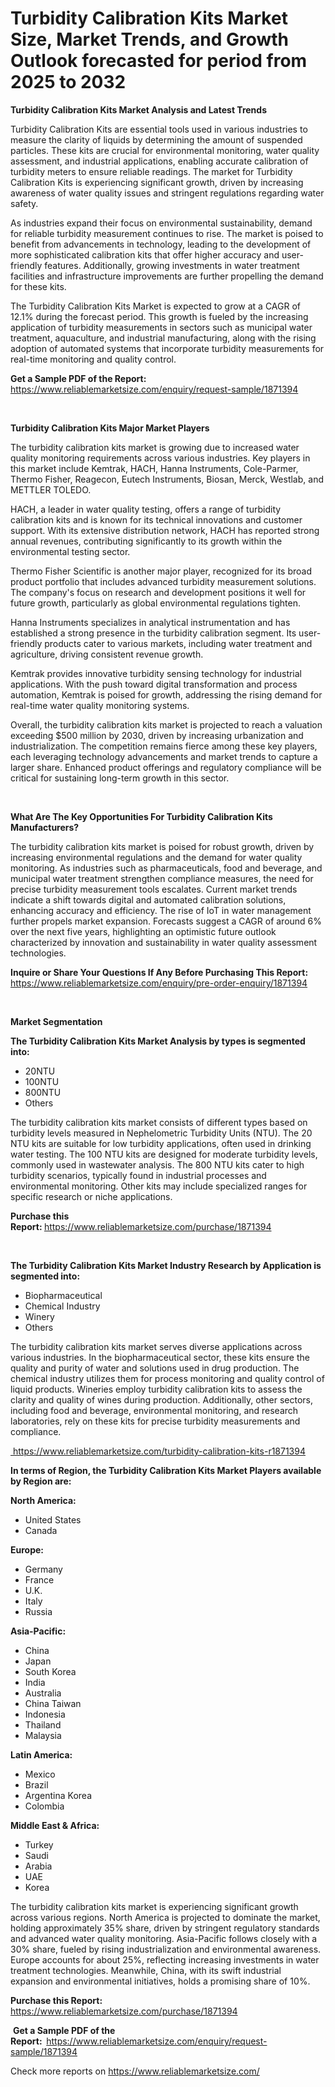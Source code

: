 <p><h1>Turbidity Calibration Kits Market Size, Market Trends, and Growth Outlook forecasted for period from 2025 to 2032</h1></p><p><strong>Turbidity Calibration Kits Market Analysis and Latest Trends</strong></p>
<p><p>Turbidity Calibration Kits are essential tools used in various industries to measure the clarity of liquids by determining the amount of suspended particles. These kits are crucial for environmental monitoring, water quality assessment, and industrial applications, enabling accurate calibration of turbidity meters to ensure reliable readings. The market for Turbidity Calibration Kits is experiencing significant growth, driven by increasing awareness of water quality issues and stringent regulations regarding water safety.</p><p>As industries expand their focus on environmental sustainability, demand for reliable turbidity measurement continues to rise. The market is poised to benefit from advancements in technology, leading to the development of more sophisticated calibration kits that offer higher accuracy and user-friendly features. Additionally, growing investments in water treatment facilities and infrastructure improvements are further propelling the demand for these kits.</p><p>The Turbidity Calibration Kits Market is expected to grow at a CAGR of 12.1% during the forecast period. This growth is fueled by the increasing application of turbidity measurements in sectors such as municipal water treatment, aquaculture, and industrial manufacturing, along with the rising adoption of automated systems that incorporate turbidity measurements for real-time monitoring and quality control.</p></p>
<p><strong>Get a Sample PDF of the Report:&nbsp;</strong> <a href="https://www.reliablemarketsize.com/enquiry/request-sample/1871394?utm_campaign=2248&utm_medium=2&utm_source=Github&utm_content=ia&utm_term=28022025&utm_id=turbidity-calibration-kits">https://www.reliablemarketsize.com/enquiry/request-sample/1871394</a></p>
<p>&nbsp;</p>
<p><strong>Turbidity Calibration Kits Major Market Players</strong></p>
<p><p>The turbidity calibration kits market is growing due to increased water quality monitoring requirements across various industries. Key players in this market include Kemtrak, HACH, Hanna Instruments, Cole-Parmer, Thermo Fisher, Reagecon, Eutech Instruments, Biosan, Merck, Westlab, and METTLER TOLEDO. </p><p>HACH, a leader in water quality testing, offers a range of turbidity calibration kits and is known for its technical innovations and customer support. With its extensive distribution network, HACH has reported strong annual revenues, contributing significantly to its growth within the environmental testing sector.</p><p>Thermo Fisher Scientific is another major player, recognized for its broad product portfolio that includes advanced turbidity measurement solutions. The company's focus on research and development positions it well for future growth, particularly as global environmental regulations tighten.</p><p>Hanna Instruments specializes in analytical instrumentation and has established a strong presence in the turbidity calibration segment. Its user-friendly products cater to various markets, including water treatment and agriculture, driving consistent revenue growth.</p><p>Kemtrak provides innovative turbidity sensing technology for industrial applications. With the push toward digital transformation and process automation, Kemtrak is poised for growth, addressing the rising demand for real-time water quality monitoring systems.</p><p>Overall, the turbidity calibration kits market is projected to reach a valuation exceeding $500 million by 2030, driven by increasing urbanization and industrialization. The competition remains fierce among these key players, each leveraging technology advancements and market trends to capture a larger share. Enhanced product offerings and regulatory compliance will be critical for sustaining long-term growth in this sector.</p></p>
<p>&nbsp;</p>
<p><strong>What Are The Key Opportunities For Turbidity Calibration Kits Manufacturers?</strong></p>
<p><p>The turbidity calibration kits market is poised for robust growth, driven by increasing environmental regulations and the demand for water quality monitoring. As industries such as pharmaceuticals, food and beverage, and municipal water treatment strengthen compliance measures, the need for precise turbidity measurement tools escalates. Current market trends indicate a shift towards digital and automated calibration solutions, enhancing accuracy and efficiency. The rise of IoT in water management further propels market expansion. Forecasts suggest a CAGR of around 6% over the next five years, highlighting an optimistic future outlook characterized by innovation and sustainability in water quality assessment technologies.</p></p>
<p><strong>Inquire or Share Your Questions If Any Before Purchasing This Report:</strong> <a href="https://www.reliablemarketsize.com/enquiry/pre-order-enquiry/1871394?utm_campaign=2248&utm_medium=2&utm_source=Github&utm_content=ia&utm_term=28022025&utm_id=turbidity-calibration-kits">https://www.reliablemarketsize.com/enquiry/pre-order-enquiry/1871394</a></p>
<p>&nbsp;</p>
<p><strong>Market Segmentation</strong></p>
<p><strong>The Turbidity Calibration Kits Market Analysis by types is segmented into:</strong></p>
<p><ul><li>20NTU</li><li>100NTU</li><li>800NTU</li><li>Others</li></ul></p>
<p><p>The turbidity calibration kits market consists of different types based on turbidity levels measured in Nephelometric Turbidity Units (NTU). The 20 NTU kits are suitable for low turbidity applications, often used in drinking water testing. The 100 NTU kits are designed for moderate turbidity levels, commonly used in wastewater analysis. The 800 NTU kits cater to high turbidity scenarios, typically found in industrial processes and environmental monitoring. Other kits may include specialized ranges for specific research or niche applications.</p></p>
<p><strong>Purchase this Report:&nbsp;</strong><a href="https://www.reliablemarketsize.com/purchase/1871394?utm_campaign=2248&utm_medium=2&utm_source=Github&utm_content=ia&utm_term=28022025&utm_id=turbidity-calibration-kits">https://www.reliablemarketsize.com/purchase/1871394</a></p>
<p>&nbsp;</p>
<p><strong>The Turbidity Calibration Kits Market Industry Research by Application is segmented into:</strong></p>
<p><ul><li>Biopharmaceutical</li><li>Chemical Industry</li><li>Winery</li><li>Others</li></ul></p>
<p><p>The turbidity calibration kits market serves diverse applications across various industries. In the biopharmaceutical sector, these kits ensure the quality and purity of water and solutions used in drug production. The chemical industry utilizes them for process monitoring and quality control of liquid products. Wineries employ turbidity calibration kits to assess the clarity and quality of wines during production. Additionally, other sectors, including food and beverage, environmental monitoring, and research laboratories, rely on these kits for precise turbidity measurements and compliance.</p></p>
<p><a href="https://www.reliablemarketsize.com/turbidity-calibration-kits-r1871394?utm_campaign=2248&utm_medium=2&utm_source=Github&utm_content=ia&utm_term=28022025&utm_id=turbidity-calibration-kits">&nbsp;https://www.reliablemarketsize.com/turbidity-calibration-kits-r1871394</a></p>
<p><strong>In terms of Region, the Turbidity Calibration Kits Market Players available by Region are:</strong></p>
<p>
    <p> <strong> North America: </strong>
        <ul>
            <li>United States</li>
            <li>Canada</li>
        </ul>
        </p> 
    <p> <strong> Europe: </strong>
        <ul>
            <li>Germany</li>
            <li>France</li>
            <li>U.K.</li>
            <li>Italy</li>
            <li>Russia</li>
        </ul>
        </p> 
    <p> <strong> Asia-Pacific: </strong>
        <ul>
            <li>China</li>
            <li>Japan</li>
            <li>South Korea</li>
            <li>India</li>
            <li>Australia</li>
            <li>China Taiwan</li>
            <li>Indonesia</li>
            <li>Thailand</li>
            <li>Malaysia</li>
        </ul>
        </p> 
    <p> <strong> Latin America: </strong>
        <ul>
            <li>Mexico</li>
            <li>Brazil</li>
            <li>Argentina Korea</li>
            <li>Colombia</li>
        </ul>
        </p> 
    <p> <strong> Middle East & Africa: </strong>
        <ul>
            <li>Turkey</li>
            <li>Saudi</li>
            <li>Arabia</li>
            <li>UAE</li>
            <li>Korea</li>
        </ul>
    </p>
    </p>
<p><p>The turbidity calibration kits market is experiencing significant growth across various regions. North America is projected to dominate the market, holding approximately 35% share, driven by stringent regulatory standards and advanced water quality monitoring. Asia-Pacific follows closely with a 30% share, fueled by rising industrialization and environmental awareness. Europe accounts for about 25%, reflecting increasing investments in water treatment technologies. Meanwhile, China, with its swift industrial expansion and environmental initiatives, holds a promising share of 10%.</p></p>
<p><strong>Purchase this Report: </strong><a href="https://www.reliablemarketsize.com/purchase/1871394?utm_campaign=2248&utm_medium=2&utm_source=Github&utm_content=ia&utm_term=28022025&utm_id=turbidity-calibration-kits">https://www.reliablemarketsize.com/purchase/1871394</a></p>
<p>&nbsp;<strong>Get a Sample PDF of the Report:&nbsp;&nbsp;</strong><a href="https://www.reliablemarketsize.com/enquiry/request-sample/1871394?utm_campaign=2248&utm_medium=2&utm_source=Github&utm_content=ia&utm_term=28022025&utm_id=turbidity-calibration-kits">https://www.reliablemarketsize.com/enquiry/request-sample/1871394</a></p>
<p><strong></strong></p>
<p>Check more reports on <a href="https://www.reliablemarketsize.com/?utm_campaign=2248&utm_medium=2&utm_source=Github&utm_content=ia&utm_term=28022025&utm_id=turbidity-calibration-kits">https://www.reliablemarketsize.com/</a></p>